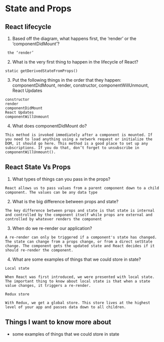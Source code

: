 # State and Props

## React lifecycle

1. Based off the diagram, what happens first, the ‘render’ or the ‘componentDidMount’?

```
 the ‘render’

```


2. What is the very first thing to happen in the lifecycle of React?

```
static getDerivedStateFromProps()

```


3. Put the following things in the order that they happen: componentDidMount, render, constructor, componentWillUnmount, React Updates

```
constructor
render
componentDidMount
React Updates
componentWillUnmount

```


4. What does componentDidMount do?

```
This method is invoked immediately after a component is mounted. If you need to load anything using a network request or initialize the DOM, it should go here. This method is a good place to set up any subscriptions. If you do that, don’t forget to unsubscribe in componentWillUnmount().

```



## React State Vs Props


1. What types of things can you pass in the props?


```
React allows us to pass values from a parent component down to a child component. The values can be any data type

```

2. What is the big difference between props and state?


```
The key difference between props and state is that state is internal and controlled by the component itself while props are external and controlled by whatever renders the component

```

3. When do we re-render our application?


```
A re-render can only be triggered if a component's state has changed. The state can change from a props change, or from a direct setState change. The component gets the updated state and React decides if it should re-render the component.

```

4. What are some examples of things that we could store in state?


```
Local state

When React was first introduced, we were presented with local state. The important thing to know about local state is that when a state value changes, it triggers a re-render.

Redux store

With Redux, we get a global store. This store lives at the highest level of your app and passes data down to all children.

```


## Things I want to know more about

- some examples of things that we could store in state